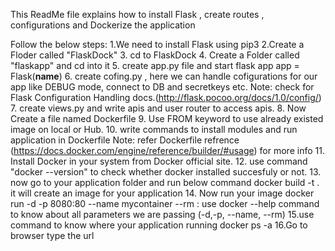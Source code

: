 This ReadMe file explains how to install Flask , create routes , configurations and Dockerize the application

Follow the below steps:
1.We need to install Flask using pip3
2.Create a Floder called "FlaskDock" 
3. cd to FlaskDock
4. Create a Folder called "flaskapp" and cd into it
5. create app.py  file and start flask app 
     app = Flask(__name__)
6. create cofing.py , here we can handle cofigurations for our app like DEBUG mode, connect to DB and secretkeys etc.
    Note: check for Flask Configuration Handling docs.(http://flask.pocoo.org/docs/1.0/config/)
7. create views.py and write apis and user router to access apis.
8. Now Create a file named Dockerfile 
9. Use FROM keyword to use already existed image on local or Hub.
10. write commands to install modules and run application in Dockerfile
	Note: refer Dockerfile refrence (https://docs.docker.com/engine/reference/builder/#usage) for more info
11. Install Docker in your system from Docker official site.
12. use command "docker --version" to check whether docker installed succesfuly or not.
13. now go to your application folder and run below command
	 docker build -t <IMAGE-NAME> .
     it will create an image for your application
14. Now run your image 
	docker run -d -p 8080:80 --name mycontainer --rm <IMAGE-NAME>:<TAG>
	use docker --help command to know about all parameters we are passing (-d,-p, --name, --rm)
15.use command to know where your application running
    docker ps -a
16.Go to browser type the url 


